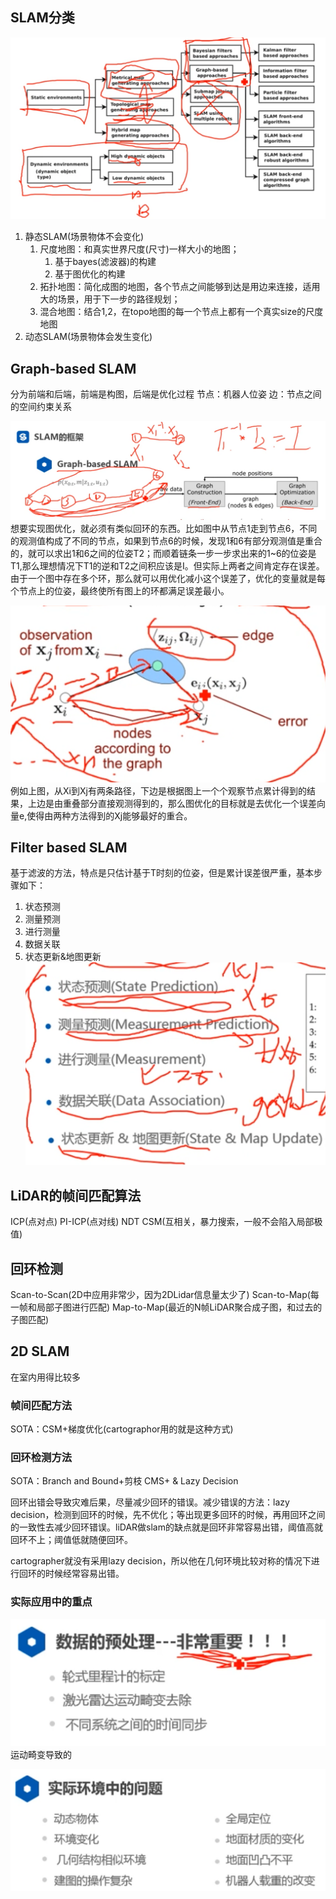 ## SLAM分类
![title](https://raw.githubusercontent.com/HViktorTsoi/gitnote-image/master/gitnote/2020/07/26/1595757558715-1595757558729.png)
1. 静态SLAM(场景物体不会变化)
	1. 尺度地图：和真实世界尺度(尺寸)一样大小的地图；
		1. 基于bayes(滤波器)的构建
		2. 基于图优化的构建
	2. 拓扑地图：简化成图的地图，各个节点之间能够到达是用边来连接，适用大的场景，用于下一步的路径规划； 
	3. 混合地图：结合1,2，在topo地图的每一个节点上都有一个真实size的尺度地图
2. 动态SLAM(场景物体会发生变化)

## Graph-based SLAM
分为前端和后端，前端是构图，后端是优化过程
节点：机器人位姿
边：节点之间的空间约束关系

![title](https://raw.githubusercontent.com/HViktorTsoi/gitnote-image/master/gitnote/2020/07/26/1595757931647-1595757931650.png)
想要实现图优化，就必须有类似回环的东西。比如图中从节点1走到节点6，不同的观测值构成了不同的节点，如果到节点6的时候，发现1和6有部分观测值是重合的，就可以求出1和6之间的位姿T2；而顺着链条一步一步求出来的1~6的位姿是T1,那么理想情况下T1的逆和T2之间积应该是I。但实际上两者之间肯定存在误差。由于一个图中存在多个环，那么就可以用优化减小这个误差了，优化的变量就是每个节点上的位姿，最终使所有图上的环都满足误差最小。

![title](https://raw.githubusercontent.com/HViktorTsoi/gitnote-image/master/gitnote/2020/07/26/1595758976384-1595758976387.png)
例如上图，从Xi到Xj有两条路径，下边是根据图上一个个观察节点累计得到的结果，上边是由重叠部分直接观测得到的，那么图优化的目标就是去优化一个误差向量e,使得由两种方法得到的Xj能够最好的重合。

## Filter based SLAM
基于滤波的方法，特点是只估计基于T时刻的位姿，但是累计误差很严重，基本步骤如下：
1. 状态预测
2. 测量预测
3. 进行测量
4. 数据关联
5. 状态更新&地图更新
![title](https://raw.githubusercontent.com/HViktorTsoi/gitnote-image/master/gitnote/2020/07/26/1595760928034-1595760928035.png)

## LiDAR的帧间匹配算法
ICP(点对点)
PI-ICP(点对线)
NDT
CSM(互相关，暴力搜索，一般不会陷入局部极值)

## 回环检测
Scan-to-Scan(2D中应用非常少，因为2DLidar信息量太少了)
Scan-to-Map(每一帧和局部子图进行匹配)
Map-to-Map(最近的N帧LiDAR聚合成子图，和过去的子图匹配)

## 2D SLAM
在室内用得比较多

### 帧间匹配方法
SOTA：CSM+梯度优化(cartographor用的就是这种方式)

### 回环检测方法
SOTA：Branch and Bound+剪枝 CMS+ & Lazy Decision

回环出错会导致灾难后果，尽量减少回环的错误。减少错误的方法：lazy decision，检测到回环的时候，先不优化；等出现更多回环的时候，再用回环之间的一致性去减少回环错误。liDAR做slam的缺点就是回环非常容易出错，阈值高就回环不上；阈值低就随便回环。

cartographer就没有采用lazy decision，所以他在几何环境比较对称的情况下进行回环的时候经常容易出错。

### 实际应用中的重点
![title](https://raw.githubusercontent.com/HViktorTsoi/gitnote-image/master/gitnote/2020/07/26/1595767789068-1595767789070.png)
运动畸变导致的

![title](https://raw.githubusercontent.com/HViktorTsoi/gitnote-image/master/gitnote/2020/07/26/1595767805017-1595767805018.png)